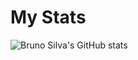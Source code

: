# My Stats 
![Bruno Silva's GitHub stats](https://github-readme-stats.vercel.app/api/top-langs/?username=qBrunoSilva&layout=compact&theme=react)

<!--
**qBrunoSilva/qBrunoSIlva** is a ✨ _special_ ✨ repository because its `README.md` (this file) appears on your GitHub profile.

Here are some ideas to get you started:

- 🔭 I’m currently working on ...
- 🌱 I’m currently learning ...
- 👯 I’m looking to collaborate on ...
- 🤔 I’m looking for help with ...
- 💬 Ask me about ...
- 📫 How to reach me: ...
- 😄 Pronouns: ...
- ⚡ Fun fact: ...
-->

